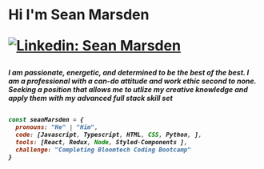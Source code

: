 <h1>Hi I'm Sean Marsden

[![Linkedin: Sean Marsden](https://img.shields.io/badge/-seanmarsden-blue?style=flat-square&logo=Linkedin&logoColor=white&link=https://www.linkedin.com/in/seanmarsden/)](https://www.linkedin.com/in/sean-marsden-813a41158?original_referer=https%3A%2F%2Fwww.google.com%2F)

<h5>I am passionate, energetic, and determined to be the best of the best. I am a professional with a can-do attitude and work ethic second to none. Seeking a position that allows me to utlize my creative knowledge and apply them with my advanced full stack skill set


```javascript

const seanMarsden = {
  pronouns: "He" | "Him",
  code: [Javascript, Typescript, HTML, CSS, Python, ],
  tools: [React, Redux, Node, Styled-Components ],
  challenge: "Completing Bloomtech Coding Bootcamp"
}

```
